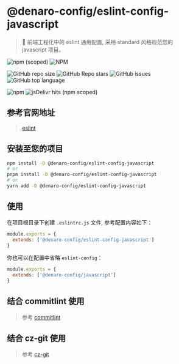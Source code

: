 # @denaro-config/eslint-config-javascript

> :tada: 前端工程化中的 eslint 通用配置, 采用 standard 风格规范您的 javascript 项目。

![npm (scoped)](https://img.shields.io/npm/v/%40denaro-config/eslint-config-javascript)
![NPM](https://img.shields.io/npm/l/%40denaro-config%2Feslint-config-javascript)

![GitHub repo size](https://img.shields.io/github/repo-size/denaro-org/frontend-engineering-config)
![GitHub Repo stars](https://img.shields.io/github/stars/denaro-org/frontend-engineering-config)
![GitHub issues](https://img.shields.io/github/issues/denaro-org/frontend-engineering-config)
![GitHub top language](https://img.shields.io/github/languages/top/denaro-org/frontend-engineering-config)

![npm](https://img.shields.io/npm/dw/%40denaro-config/eslint-config-javascript)
![jsDelivr hits (npm scoped)](https://img.shields.io/jsdelivr/npm/hd/%40denaro-config%2Feslint-config-javascript)

## 参考官网地址

> [eslint](https://eslint.org/)

## 安装至您的项目

```bash
npm install -D @denaro-config/eslint-config-javascript
# or
pnpm install -D @denaro-config/eslint-config-javascript
# or
yarn add -D @denaro-config/eslint-config-javascript
```

## 使用

在项目根目录下创建 `.eslintrc.js` 文件, 参考配置内容如下：

```js
module.exports = {
  extends: ['@denaro-config/eslint-config-javascript']
}
```

你也可以在配置中省略 `eslint-config`：

```js
module.exports = {
  extends: ['@denaro-config/javascript']
}
```

## 结合 commitlint 使用

> 参考 [commitlint](../commitlint/README.md)

## 结合 cz-git 使用

> 参考 [cz-git](../cz-git/README.md)
